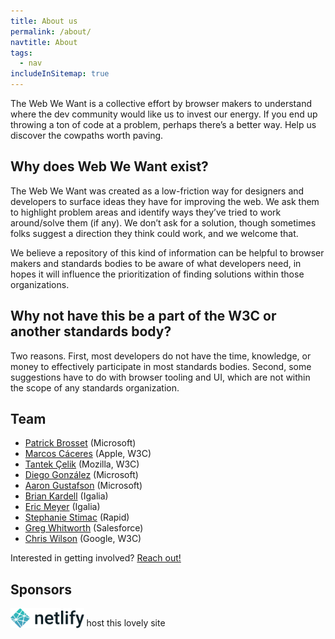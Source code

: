 ```yaml
---
title: About us
permalink: /about/
navtitle: About
tags:
  - nav
includeInSitemap: true
---
```


The Web We Want is a collective effort by browser makers to understand where the dev community would like us to invest our energy. If you end up throwing a ton of code at a problem, perhaps there’s a better way. Help us discover the cowpaths worth paving.

## Why does Web We Want exist?

The Web We Want was created as a low-friction way for designers and developers to surface ideas they have for improving the web. We ask them to highlight problem areas and identify ways they’ve tried to work around/solve them (if any). We don’t ask for a solution, though sometimes folks suggest a direction they think could work, and we welcome that.

We believe a repository of this kind of information can be helpful to browser makers and standards bodies to be aware of what developers need, in hopes it will influence the prioritization of finding solutions within those organizations.

## Why not have this be a part of the W3C or another standards body?

Two reasons. First, most developers do not have the time, knowledge, or money to effectively participate in most standards bodies. Second, some suggestions have to do with browser tooling and UI, which are not within the scope of any standards organization.

## Team

* [Patrick Brosset](https://twitter.com/patrickbrosset) (Microsoft)
* [Marcos Cáceres](https://twitter.com/marcosc) (Apple, W3C)
* [Tantek Çelik](https://twitter.com/t) (Mozilla, W3C)
* [Diego González](https://twitter.com/diekus) (Microsoft)
* [Aaron Gustafson](https://twitter.com/aarongustafson) (Microsoft)
* [Brian Kardell](https://twitter.com/briankardell) (Igalia)
* [Eric Meyer](https://twitter.com/meyerweb) (Igalia)
* [Stephanie Stimac](https://twitter.com/seaotta) (Rapid)
* [Greg Whitworth](https://twitter.com/gregwhitworth) (Salesforce)
* [Chris Wilson](https://twitter.com/cwilso) (Google, W3C)

Interested in getting involved? [Reach out!](/contact)

## Sponsors

<img src="/static/img/netlify.svg" alt="Netlify" style="height: 32px; vertical-align: bottom;"> host this lovely site
